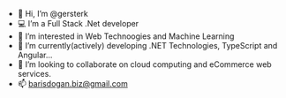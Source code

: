 - 👋 Hi, I’m @gersterk
- 💻 I’m a Full Stack .Net developer
- 👀 I’m interested in Web Technoogies and Machine Learning
- 🌱 I’m currently(actively) developing .NET Technologies, TypeScript and Angular...
- 💞️ I’m looking to collaborate on cloud computing and eCommerce web services.
- 📫 barisdogan.biz@gmail.com  

<!---
gersterk/gersterk is a ✨ special ✨ repository because its `README.md` (this file) appears on your GitHub profile.
You can click the Preview link to take a look at your changes.
--->
